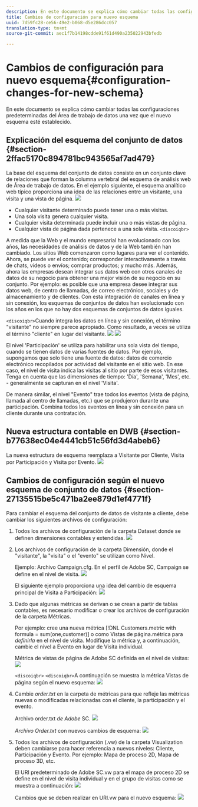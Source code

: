 ```yaml
---
description: En este documento se explica cómo cambiar todas las configuraciones predeterminadas del Área de trabajo de datos una vez que el nuevo esquema esté establecido.
title: Cambios de configuración para nuevo esquema
uuid: 7d59fc28-ce56-49e2-b068-d5e286dcc057
translation-type: tm+mt
source-git-commit: aec1f7b14198cdde91f61d490a235022943bfedb

---
```



# Cambios de configuración para nuevo esquema{#configuration-changes-for-new-schema}

En este documento se explica cómo cambiar todas las configuraciones predeterminadas del Área de trabajo de datos una vez que el nuevo esquema esté establecido.

## Explicación del esquema del conjunto de datos {#section-2ffac5170c894781bc943565af7ad479}

La base del esquema del conjunto de datos consiste en un conjunto clave de relaciones que forman la columna vertebral del esquema de análisis web de Área de trabajo de datos. En el ejemplo siguiente, el esquema analítico web típico proporciona una idea de las relaciones entre un visitante, una visita y una vista de página. ![](assets/dwb_impl_schema_change1.png)

* Cualquier visitante determinado puede tener una o más visitas.
* Una sola visita genera cualquier visita.
* Cualquier visita determinada puede incluir una o más vistas de página.
* Cualquier vista de página dada pertenece a una sola visita. `<discoiqbr>`

A medida que la Web y el mundo empresarial han evolucionado con los años, las necesidades de análisis de datos y de la Web también han cambiado. Los sitios Web comenzaron como lugares para ver el contenido. Ahora, se puede ver el contenido; corresponder interactivamente a través de chats, videos o envíos; comprar productos; y mucho más. Además, ahora las empresas desean integrar sus datos web con otros canales de datos de su negocio para obtener una mejor visión de su negocio en su conjunto. Por ejemplo: es posible que una empresa desee integrar sus datos web, de centro de llamadas, de correo electrónico, sociales y de almacenamiento y de clientes. Con esta integración de canales en línea y sin conexión, los esquemas de conjuntos de datos han evolucionado con los años en los que no hay dos esquemas de conjuntos de datos iguales.

`<discoiqbr>`Cuando integra los datos en línea y sin conexión, el término &quot;visitante&quot; no siempre parece apropiado. Como resultado, a veces se utiliza el término &quot;cliente&quot; en lugar del visitante. ![](assets/dwb_impl_schema_change2.png) ![](assets/dwb_impl_schema_change3.png)

El nivel &#39;Participación&#39; se utiliza para habilitar una sola vista del tiempo, cuando se tienen datos de varias fuentes de datos. Por ejemplo, supongamos que solo tiene una fuente de datos: datos de comercio electrónico recopilados por actividad del visitante en el sitio web. En ese caso, el nivel de visita indica las visitas al sitio por parte de esos visitantes. Tenga en cuenta que las dimensiones de tiempo: &#39;Día&#39;, &#39;Semana&#39;, &#39;Mes&#39;, etc. - generalmente se capturan en el nivel &#39;Visita&#39;.

De manera similar, el nivel &quot;Evento&quot; trae todos los eventos (vista de página, llamada al centro de llamadas, etc.) que se produjeron durante una participación. Combina todos los eventos en línea y sin conexión para un cliente durante una contratación.

## Nueva estructura contable en DWB {#section-b77638ec04e4441cb51c56fd3d4abeb6}

La nueva estructura de esquema reemplaza a Visitante por Cliente, Visita por Participación y Visita por Evento. ![](assets/dwb_impl_schema_change4.png)

## Cambios de configuración según el nuevo esquema de conjunto de datos {#section-27135515be5c471ba2ee879d1ef4771f}

Para cambiar el esquema del conjunto de datos de visitante a cliente, debe cambiar los siguientes archivos de configuración:

1. Todos los archivos de configuración de la carpeta Dataset donde se definen dimensiones contables y extendidas. ![](assets/dwb_impl_schema_change5.png)

1. Los archivos de configuración de la carpeta Dimensión, donde el &quot;visitante&quot;, la &quot;visita&quot; o el &quot;evento&quot; se utilizan como Nivel.

   Ejemplo: Archivo Campaign.cfg. En el perfil de Adobe SC, Campaign se define en el nivel de visita. ![](assets/dwb_impl_schema_change6.png)

   El siguiente ejemplo proporciona una idea del cambio de esquema principal de Visita a Participación: ![](assets/dwb_impl_API10.png)

1. Dado que algunas métricas se derivan o se crean a partir de tablas contables, es necesario modificar o crear los archivos de configuración de la carpeta Métricas.

   Por ejemplo: cree una nueva métrica [!DNL Customers.metric with formula = sum(one,customer)] o como Vistas de página.métrica para *definirla* en el nivel de visita. Modifique la métrica y, a continuación, cambie el nivel a Evento en lugar de Visita individual.

   Métrica de vistas de página de Adobe SC definida en el nivel de visitas: ![](assets/dwb_impl_API8.png)

   `<discoiqbr>` `<discoiqbr>`A continuación se muestra la métrica Vistas de página según el nuevo esquema: ![](assets/dwb_impl_API9.png)

1. Cambie *order.txt* en la carpeta de métricas para que refleje las métricas nuevas o modificadas relacionadas con el cliente, la participación y el evento.

   Archivo order.txt *de Adobe* SC. ![](assets/dwb_impl_API11.png)

   *Archivo Order.txt* con nuevos cambios de esquema: ![](assets/dwb_impl_API12.png)

1. Todos los archivos de configuración (.vw) de la carpeta Visualization deben cambiarse para hacer referencia a nuevos niveles: Cliente, Participación y Evento. Por ejemplo: Mapa de proceso 2D, Mapa de proceso 3D, etc.

   El URI predeterminado de Adobe SC.vw para el mapa de proceso 2D se define en el nivel de visita individual y en el grupo de visitas como se muestra a continuación: ![](assets/dwb_impl_API14.png)

   Cambios que se deben realizar en URI.vw para el nuevo esquema: ![](assets/dwb_impl_API15.png)

